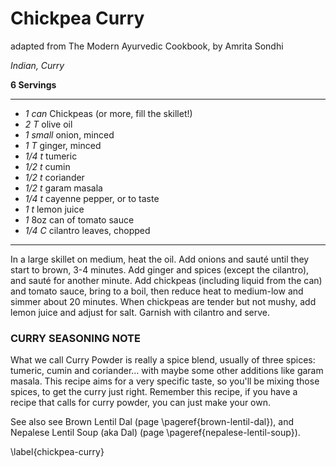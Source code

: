 # Chickpea Curry

adapted from The Modern Ayurvedic Cookbook, by Amrita Sondhi

*Indian, Curry*

**6 Servings**

---

- *1 can* Chickpeas (or more, fill the skillet!)
- *2 T* olive oil
- *1 small* onion, minced
- *1 T* ginger, minced
- *1/4 t* tumeric
- *1/2 t* cumin
- *1/2 t* coriander
- *1/2 t* garam masala
- *1/4 t* cayenne pepper, or to taste
- *1 t* lemon juice
- *1* 8oz can of tomato sauce
- *1/4 C* cilantro leaves, chopped

---

In a large skillet on medium, heat the oil. Add onions and sauté until they
start to brown, 3-4 minutes. Add ginger and spices (except the cilantro), and
sauté for another minute. Add chickpeas (including liquid from the can) and
tomato sauce, bring to a boil, then reduce heat to medium-low and simmer about
20 minutes. When chickpeas are tender but not mushy, add lemon juice and adjust
for salt. Garnish with cilantro and serve.

### CURRY SEASONING NOTE

What we call Curry Powder is really a spice blend, usually of three spices:
tumeric, cumin and coriander... with maybe some other additions like garam
masala. This recipe aims for a very specific taste, so you'll be mixing those
spices, to get the curry just right. Remember this recipe, if you have a recipe
that calls for curry powder, you can just make your own.

See also see Brown Lentil Dal (page \pageref{brown-lentil-dal}),
and Nepalese Lentil Soup (aka Dal) (page \pageref{nepalese-lentil-soup}).

\label{chickpea-curry}
